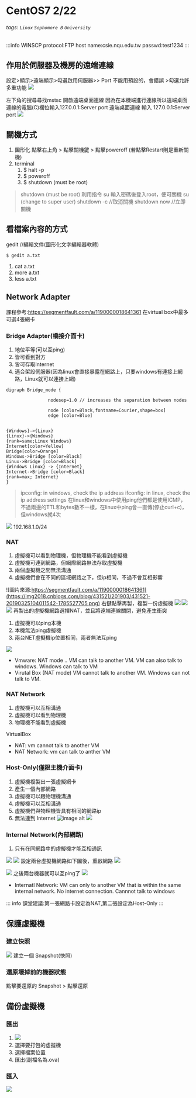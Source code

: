 # CentOS7 2/22

###### tags: `Linux` `Sophomore B` `University`

:::info
WINSCP 
protocol:FTP
host name:csie.nqu.edu.tw
passwd:test1234
:::
## 作用於伺服器及機房的遠端連線
設定>顯示>遠端顯示>勾選啟用伺服器>> Port 不能用預設的，會錯誤 >勾選允許多重功能
![](https://i.imgur.com/u4SNBWV.png)

左下角的搜尋尋找mstsc
開啟遠端桌面連線
因為在本機端進行連線所以遠端桌面連線的電腦(C)欄位輸入127.0.0.1:Server port
遠端桌面連線 輸入 127.0.0.1:Server port
![](https://i.imgur.com/X25JGzK.png)
## 關機方式
1. 圖形化
    點擊右上角 > 點擊關機鍵 > 點擊poweroff 
    (若點擊Restart則是重新關機)
2. terminal
    1. $ halt -p
    2. $ poweroff
    3. $ shutdown (must be root)
> shutdown (must be root)
> 利用指令 su 輸入密碼後登入root，便可關機
> su (change to super user)
> shutdown -c //取消關機
> shutdown now //立即關機

## 看檔案內容的方式
gedit //編輯文件(圖形化文字編輯器軟體)
```
$ gedit a.txt
```
1. cat a.txt
2. more a.txt
3. less a.txt

## Network Adapter
課程參考:https://segmentfault.com/a/1190000018641361
在virtual box中最多可選4張網卡

### Bridge Adapter(橋接介面卡)
1. 地位平等(可以互ping)
2. 皆可看到對方
3. 皆可存取Internet
4. 適合架設伺服器(因為linux會直接暴露在網路上，只要windows有連接上網路，Linux就可以連接上網)
```graphviz
digraph Bridge_mode {

                nodesep=1.0 // increases the separation between nodes
                
                node [color=Black,fontname=Courier,shape=box] 
                edge [color=Blue]


{Windows}->{Linux}
{Linux}->{Windows}
{rank=same;Linux Windows}
Internet[color=Yellow]
Bridge[color=Orange]
Windows->Bridge [color=Black]
Linux->Bridge [color=Black]
{Windows Linux} -> {Internet}
Internet->Bridge [color=Black]
{rank=max; Internet}
}
```
> ipconfig: in windows, check the ip address
> ifconfig: in linux, check the ip address settings
> 在linux和windows中使用ping他們都是使用ICMP，不過兩邊的TTL和bytes數不一樣，在linux中ping會一直傳(停止curl+c)，但windows就4次


![](https://i.imgur.com/pYyJOyn.png)
192.168.1.0/24

### NAT

1. 虛擬機可以看到物理機，但物理機不能看到虛擬機
2. 虛擬機可連到網路，但網際網路無法存取虛擬機
3. 兩個虛擬機之間無法溝通
4. 虛擬機們會在不同的區域網路之下，但ip相同，不過不會互相影響

![圖片來源:https://segmentfault.com/a/1190000018641361](https://img2018.cnblogs.com/blog/431521/201903/431521-20190325104011542-1785527705.png)
右鍵點擊再製，複製一份虛擬機
![](https://i.imgur.com/fcbCcIZ.png)
![](https://i.imgur.com/xCzD7bx.png)
![](https://i.imgur.com/Wh1rcni.png)
再製出的虛擬機網路選擇NAT，並且將遠端連線關閉，避免產生衝突
1. 虛擬機可以ping本機
2. 本機無法ping虛擬機
3. 兩台NET虛擬機ip位置相同，兩者無法互ping

![](https://i.imgur.com/U8UvNv3.png)
* Vmware: NAT mode  .. VM can talk to another VM. VM can also talk to windows. Windows can talk to VM
* Virutal Box (NAT mode)  VM cannot talk to another VM. Windows can not talk to VM.

### NAT Network
1. 虛擬機可以互相溝通
2. 虛擬機可以看到物理機
3. 物理機不能看到虛擬機

VirtualBox  
* NAT: vm cannot talk to another VM 
* NAT Network: vm can talk to anther VM

### Host-Only(僅限主機介面卡)
1. 虛擬機複製出一張虛擬網卡
2. 產生一個內部網路
3. 虛擬機可以跟物理機溝通
4. 虛擬機可以互相溝通
5. 虛擬機們與物理機皆具有相同的網路ip
6. 無法連到 Internet
![image alt](https://img2018.cnblogs.com/blog/431521/201903/431521-20190325104054870-265282831.png)
![](https://i.imgur.com/sWmbqVa.png)
### Internal Network(內部網路)
1. 只有在同網路中的虛擬機才能互相通訊

![](https://i.imgur.com/Bs8QKf6.png)
![](https://i.imgur.com/QZTRIjO.png)
設定兩台虛擬機網路如下圖後，重啟網路
![](https://i.imgur.com/0P9nVGv.png)

![](https://i.imgur.com/cFtPPsp.png)
之後兩台機器就可以互ping了
![](https://i.imgur.com/IJXvswB.png)

* Internatl Network: VM can only to another VM that is within the same internal network. No internet connection. Cannnot talk to windows

::: info
課堂建議:第一張網路卡設定為NAT,第二張設定為Host-Only
:::

## 保護虛擬機
### 建立快照
![](https://i.imgur.com/of7zTgo.png)
建立一個 Snapshot(快照)
### 還原壞掉前的機器狀態

點擊要還原的 Snapshot > 點擊還原
## 備份虛擬機
### 匯出
1. ![](https://i.imgur.com/nhJOkVV.png)
2. 選擇要打包的虛擬機
3. 選擇檔案位置
4. 匯出(副檔名為.ova)

### 匯入
![](https://i.imgur.com/bxLRHV7.png)

